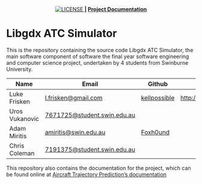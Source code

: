 <p align = "center">
    <a href="https://github.com/kellpossible/libgdx-atc-sim/blob/master/LICENSE.txt">
         <img src="https://img.shields.io/badge/License-MIT-yellow.svg" alt="LICENSE">
    </a>
    <strong>| <a href="https://kellpossible.github.io/libgdx-atc-sim/index.html">Project Documentation</a></strong>
</p>

# Libgdx ATC Simulator

This is the repository containing the source code Libgdx ATC Simulator, the main
software component of software the final year software engineering and computer
science project, undertaken by 4 students from Swinburne University.

|      Name      |                               Email                               |                     Github                      |         Website          |
| -------------- | ----------------------------------------------------------------- | ----------------------------------------------- | ------------------------ |
| Luke Frisken   | [l.frisken@gmail.com](mailto:l.frisken@gmail.com)                 | [kellpossible](https://github.com/kellpossible) | <http://lukefrisken.com> |
| Uros Vukanovic | [7671725@student.swin.edu.au](mailto:7671725@student.swin.edu.au) |                                                 |                          |
| Adam Miritis   | [amiritis@swin.edu.au](mailto:amiritis@swin.edu.au)               | [Foxh0und](https://github.com/Foxh0und)         |                          |
| Chris Coleman  | [7191375@student.swin.edu.au](mailto:7191375@student.swin.edu.au) |                                                 |                          |

This repository also contains the documentation for the project, which can be
found online at [Aircraft Trajectory Prediction’s documentation](https://kellpossible.github.io/libgdx-atc-sim/index.html)